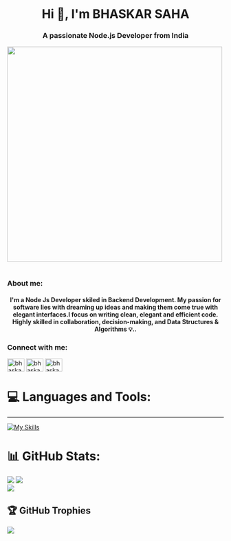 <h1 align="center">Hi 👋, I'm BHASKAR SAHA</h1>
<h3 align="center">A passionate Node.js Developer from India</h3>

<!-- - 🌱 I’m currently learning *Node.js*
- 💬 Ask me about *JavaScript & Node.js*

- 📫 How to reach me *bhaskar12jan678@gmail.com* -->
<img align="center" src="https://github.com/Anmol-Baranwal/Cool-GIFs-For-GitHub/assets/74038190/9d0fd0c4-5c7f-4122-b884-64a1e1685d2d" width="500">
<br><br>

<h3 align="left">About me:</h3>

<h4 align="center">
I'm a Node Js Developer skiled in Backend Development. My passion for software lies with dreaming up ideas and making them come true with elegant interfaces.I focus on writing clean, elegant and efficient code. Highly skilled in collaboration, decision-making, and Data Structures & Algorithms 💡..</h4>
<!-- <br/> -->

<h3 align="left">Connect with me:</h3>
<p align="left">
<p align="left">
<a href="https://www.linkedin.com/in/bhaskar-saha-13a671146/" target="_blank"><img align="center" src="https://raw.githubusercontent.com/rahuldkjain/github-profile-readme-generator/master/src/images/icons/Social/linked-in-alt.svg" alt="bhaskar" height="30" width="40" /></a>
<a href="https://www.hackerrank.com/" target="_blank"><img align="center" src="https://raw.githubusercontent.com/rahuldkjain/github-profile-readme-generator/master/src/images/icons/Social/hackerrank.svg" alt="bhaskar" height="30" width="40" /></a>
<!-- <a href="https://www.leetcode.com/" target="_blank"><img align="center" src="https://raw.githubusercontent.com/rahuldkjain/github-profile-readme-generator/master/src/images/icons/Social/leet-code.svg" alt="bhaskar" height="30" width="40" /></a> -->
<a href="https://auth.geeksforgeeks.org/user/" target="_blank"><img align="center" src="https://raw.githubusercontent.com/rahuldkjain/github-profile-readme-generator/master/src/images/icons/Social/geeks-for-geeks.svg" alt="bhaskar" height="30" width="40" /></a>
</p>
</p>

# 💻 Languages and Tools:

<hr/>

[![My Skills](https://skillicons.dev/icons?i=java,html,css,bootstrap,js,nodejs,expressjs,mongodb,mysql,redis,github,git,postman,netlify,vercel&theme=light)](https://skillicons.dev)

# 📊 GitHub Stats:

![](https://github-readme-streak-stats.herokuapp.com/?user=bsaha12&theme=dark&hide_border=false)
![](https://github-readme-stats.vercel.app/api/top-langs/?username=bsaha12&theme=dark&hide_border=false&include_all_commits=false&count_private=false&layout=compact)<br/>
![](https://github-readme-stats.vercel.app/api?username=bsaha12&theme=dark&hide_border=false&include_all_commits=false&count_private=false)<br/>

## 🏆 GitHub Trophies

![](https://github-profile-trophy.vercel.app/?username=bsaha12&theme=radical&no-frame=false&no-bg=true&margin-w=4)
